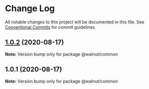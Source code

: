 # Change Log

All notable changes to this project will be documented in this file.
See [Conventional Commits](https://conventionalcommits.org) for commit guidelines.

## [1.0.2](https://github.com/yuuta-wata/monorepo-practice/compare/v1.0.1...v1.0.2) (2020-08-17)

**Note:** Version bump only for package @walnut/common





## 1.0.1 (2020-08-17)

**Note:** Version bump only for package @walnut/common
